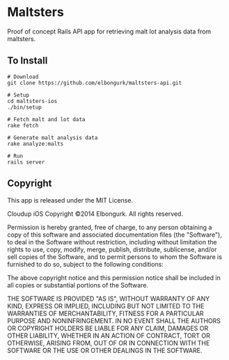 # Maltsters #

Proof of concept Rails API app for retrieving malt lot analysis data from maltsters.

## To Install ##

    # Download
    git clone https://github.com/elbongurk/maltsters-api.git
    
    # Setup
    cd maltsters-ios
    ./bin/setup

    # Fetch malt and lot data
    rake fetch
    
    # Generate malt analysis data
    rake analyze:malts
    
    # Run
    rails server

## Copyright ##

This app is released under the MIT License.

Cloudup iOS Copyright ©2014 Elbongurk. All rights reserved.

Permission is hereby granted, free of charge, to any person obtaining a copy of this software and associated documentation files (the "Software"), to deal in the Software without restriction, including without limitation the rights to use, copy, modify, merge, publish, distribute, sublicense, and/or sell copies of the Software, and to permit persons to whom the Software is furnished to do so, subject to the following conditions:

The above copyright notice and this permission notice shall be included in all copies or substantial portions of the Software.

THE SOFTWARE IS PROVIDED "AS IS", WITHOUT WARRANTY OF ANY KIND, EXPRESS OR IMPLIED, INCLUDING BUT NOT LIMITED TO THE WARRANTIES OF MERCHANTABILITY, FITNESS FOR A PARTICULAR PURPOSE AND NONINFRINGEMENT. IN NO EVENT SHALL THE AUTHORS OR COPYRIGHT HOLDERS BE LIABLE FOR ANY CLAIM, DAMAGES OR OTHER LIABILITY, WHETHER IN AN ACTION OF CONTRACT, TORT OR OTHERWISE, ARISING FROM, OUT OF OR IN CONNECTION WITH THE SOFTWARE OR THE USE OR OTHER DEALINGS IN THE SOFTWARE.
